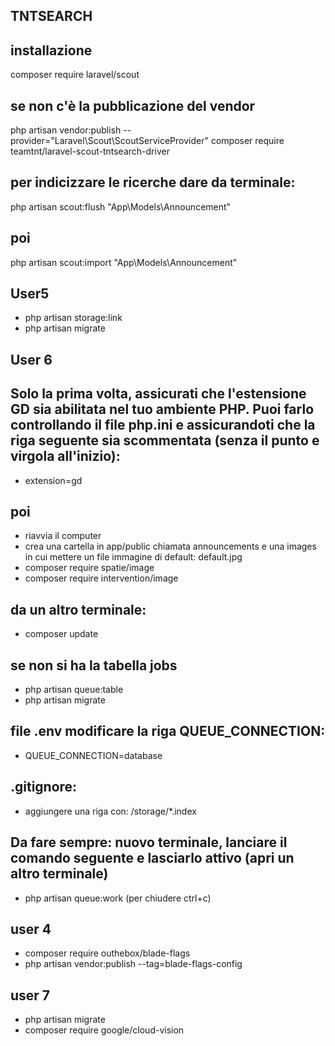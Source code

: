 ## TNTSEARCH
## installazione
composer require laravel/scout
## se non c'è la pubblicazione del vendor
php artisan vendor:publish --provider="Laravel\Scout\ScoutServiceProvider"
composer require teamtnt/laravel-scout-tntsearch-driver
## per indicizzare le ricerche dare da terminale:
php artisan scout:flush "App\Models\Announcement"
## poi
php artisan scout:import "App\Models\Announcement"

## User5
- php artisan storage:link
- php artisan migrate

## User 6
## Solo la prima volta, assicurati che l'estensione GD sia abilitata nel tuo ambiente PHP. Puoi farlo controllando il file php.ini e assicurandoti che la riga seguente sia scommentata (senza il punto e virgola all'inizio):
- extension=gd
## poi
- riavvia il computer
- crea una cartella in app/public chiamata announcements e una images in cui mettere un file immagine di default: default.jpg
- composer require spatie/image
- composer require intervention/image
## da un altro terminale:
- composer update
## se non si ha la tabella jobs
- php artisan queue:table
- php artisan migrate
## file .env modificare la riga QUEUE_CONNECTION:
- QUEUE_CONNECTION=database
## .gitignore:
- aggiungere una riga con: /storage/*.index
## Da fare sempre: nuovo terminale, lanciare il comando seguente e lasciarlo attivo (apri un altro terminale)
- php artisan queue:work
(per chiudere ctrl+c)

## user 4
- composer require outhebox/blade-flags
- php artisan vendor:publish --tag=blade-flags-config

## user 7
- php artisan migrate
- composer require google/cloud-vision
